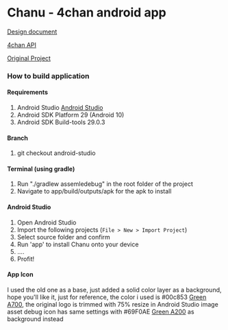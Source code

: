 # Chanu - 4chan android app

[Design document](https://docs.google.com/document/d/1hYCqC_53iYZ7e13pbmbQ3PTtUat7xwBiH4uzGpat-gM/edit#heading=h.jbxv5gqhprjt)

[4chan API](https://github.com/4chan/4chan-API)

[Original Project](https://github.com/grzegorznittner/chanu)

### How to build application

#### Requirements

1.  Android Studio [Android Studio](http://developer.android.com/sdk/index.html)
2.  Android SDK Platform 29 (Android 10)
3.  Android SDK Build-tools 29.0.3

#### Branch

1.  git checkout android-studio

#### Terminal (using gradle)

1.  Run "./gradlew assemledebug" in the root folder of the project
2.  Navigate to app/build/outputs/apk for the apk to install

#### Android Studio

1.  Open Android Studio
2.  Import the following projects (`File > New > Import Project`)
3.  Select source folder and confirm
4.  Run 'app' to install Chanu onto your device
5.  ....
6.  Profit!

#### App Icon

I used the old one as a base, just added a solid color layer as a background, hope you'll like it, just for reference, the color i used is #00c853 [Green A700](https://material.io/resources/color/#!/?view.left=0&view.right=0&primary.color=00C853), the original logo is trimmed with 75% resize in Android Studio image asset
debug icon has same settings with #69F0AE [Green A200](https://material.io/resources/color/#!/?view.left=0&view.right=0&primary.color=69F0AE) as background instead
